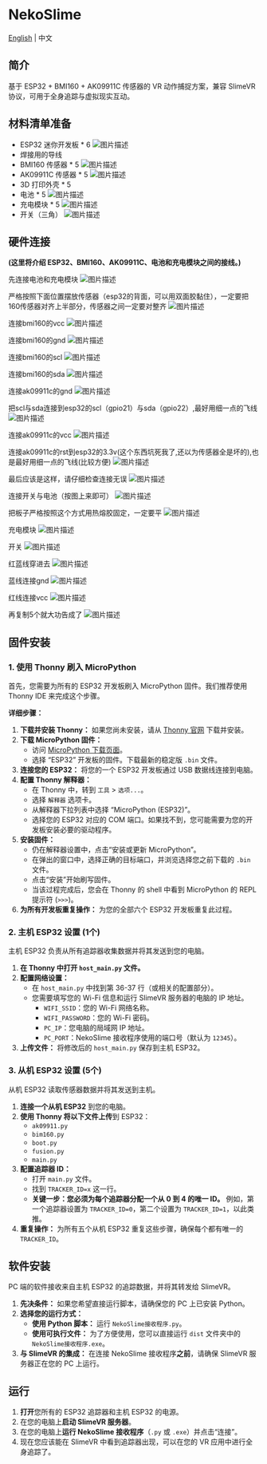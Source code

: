 # NekoSlime

[English](README.md) | 中文

## 简介

基于 ESP32 + BMI160 + AK09911C 传感器的 VR 动作捕捉方案，兼容 SlimeVR 协议，可用于全身追踪与虚拟现实互动。

## 材料清单准备

*   ESP32 迷你开发板 * 6
![图片描述](过程图片/1755057795491--2065557247.jpg)
*   焊接用的导线
*   BMI160 传感器 * 5
![图片描述](过程图片/1755057784713--292283426.jpg)
*   AK09911C 传感器 * 5
![图片描述](过程图片/1755057856647-945560983.jpg)
*   3D 打印外壳 * 5
*   电池 * 5
![图片描述](过程图片/1755057841558-2007191268.jpg)
*   充电模块 * 5
![图片描述](过程图片/1755057807326-1714342055.jpg)
*   开关（三角）
![图片描述](过程图片/20250812_201414.jpg)  
## 硬件连接

**(这里将介绍 ESP32、BMI160、AK09911C、电池和充电模块之间的接线。)**

先连接电池和充电模块
![图片描述](过程图片/20250812_193749.jpg)

严格按照下面位置摆放传感器（esp32的背面，可以用双面胶黏住），一定要把160传感器对齐上半部分，传感器之间一定要对整齐
![图片描述](过程图片/20250812_194011.jpg)

连接bmi160的vcc
![图片描述](过程图片/20250812_194359.jpg)

连接bmi160的gnd
![图片描述](过程图片/20250812_194558.jpg)

连接bmi160的scl
![图片描述](过程图片/20250812_195447.jpg)

连接bmi160的sda
![图片描述](过程图片/20250812_195646.jpg)

连接ak09911c的gnd
![图片描述](过程图片/20250812_195816.jpg)

把scl与sda连接到esp32的scl（gpio21）与sda（gpio22）,最好用细一点的飞线
![图片描述](过程图片/20250812_200127.jpg)

连接ak09911c的vcc
![图片描述](过程图片/20250812_200301.jpg)

连接ak09911c的rst到esp32的3.3v(这个东西坑死我了,还以为传感器全是坏的),也是最好用细一点的飞线(比较方便)
![图片描述](过程图片/20250812_200525.jpg)

最后应该是这样，请仔细检查连接无误
![图片描述](过程图片/20250812_200603.jpg)

连接开关与电池（按图上来即可）
![图片描述](过程图片/20250812_201024.jpg)

把板子严格按照这个方式用热熔胶固定，一定要平
![图片描述](过程图片/20250812_201235.jpg)

充电模块
![图片描述](过程图片/20250812_201307.jpg)

开关
![图片描述](过程图片/20250812_201414.jpg)

红蓝线穿进去
![图片描述](过程图片/20250812_201417.jpg)

蓝线连接gnd
![图片描述](过程图片/20250812_201513.jpg)

红线连接vcc
![图片描述](过程图片/20250812_201616.jpg)

再复制5个就大功告成了
![图片描述](过程图片/wx_camera_1755004415247.jpg)
## 固件安装

### 1. 使用 Thonny 刷入 MicroPython

首先，您需要为所有的 ESP32 开发板刷入 MicroPython 固件。我们推荐使用 Thonny IDE 来完成这个步骤。

**详细步骤：**

1.  **下载并安装 Thonny：** 如果您尚未安装，请从 [Thonny 官网](https://thonny.org/) 下载并安装。
2.  **下载 MicroPython 固件：**
    *   访问 [MicroPython 下载页面](https://micropython.org/download/)。
    *   选择 “ESP32” 开发板的固件。下载最新的稳定版 `.bin` 文件。
3.  **连接您的 ESP32：** 将您的一个 ESP32 开发板通过 USB 数据线连接到电脑。
4.  **配置 Thonny 解释器：**
    *   在 Thonny 中，转到 `工具` > `选项...`。
    *   选择 `解释器` 选项卡。
    *   从解释器下拉列表中选择 “MicroPython (ESP32)”。
    *   选择您的 ESP32 对应的 COM 端口。如果找不到，您可能需要为您的开发板安装必要的驱动程序。
5.  **安装固件：**
    *   仍在解释器设置中，点击“安装或更新 MicroPython”。
    *   在弹出的窗口中，选择正确的目标端口，并浏览选择您之前下载的 `.bin` 文件。
    *   点击“安装”开始刷写固件。
    *   当该过程完成后，您会在 Thonny 的 shell 中看到 MicroPython 的 REPL 提示符 (`>>>`)。
6.  **为所有开发板重复操作：** 为您的全部六个 ESP32 开发板重复此过程。

### 2. 主机 ESP32 设置 (1个)

主机 ESP32 负责从所有追踪器收集数据并将其发送到您的电脑。

1.  **在 Thonny 中打开 `host_main.py` 文件。**
2.  **配置网络设置：**
    *   在 `host_main.py` 中找到第 36-37 行（或相关的配置部分）。
    *   您需要填写您的 Wi-Fi 信息和运行 SlimeVR 服务器的电脑的 IP 地址。
        *   `WIFI_SSID`：您的 Wi-Fi 网络名称。
        *   `WIFI_PASSWORD`：您的 Wi-Fi 密码。
        *   `PC_IP`：您电脑的局域网 IP 地址。
        *   `PC_PORT`：NekoSlime 接收程序使用的端口号（默认为 `12345`）。
3.  **上传文件：** 将修改后的 `host_main.py` 保存到主机 ESP32。

### 3. 从机 ESP32 设置 (5个)

从机 ESP32 读取传感器数据并将其发送到主机。

1.  **连接一个从机 ESP32** 到您的电脑。
2.  **使用 Thonny 将以下文件上传**到 ESP32：
    *   `ak09911.py`
    *   `bim160.py`
    *   `boot.py`
    *   `fusion.py`
    *   `main.py`
3.  **配置追踪器 ID：**
    *   打开 `main.py` 文件。
    *   找到 `TRACKER_ID=x` 这一行。
    *   **关键一步：您必须为每个追踪器分配一个从 0 到 4 的唯一 ID。** 例如，第一个追踪器设置为 `TRACKER_ID=0`，第二个设置为 `TRACKER_ID=1`，以此类推。
4.  **重复操作：** 为所有五个从机 ESP32 重复这些步骤，确保每个都有唯一的 `TRACKER_ID`。

## 软件安装

PC 端的软件接收来自主机 ESP32 的追踪数据，并将其转发给 SlimeVR。

1.  **先决条件：** 如果您希望直接运行脚本，请确保您的 PC 上已安装 Python。
2.  **选择您的运行方式：**
    *   **使用 Python 脚本：** 运行 `NekoSlime接收程序.py`。
    *   **使用可执行文件：** 为了方便使用，您可以直接运行 `dist` 文件夹中的 `NekoSlime接收程序.exe`。
3.  **与 SlimeVR 的集成：** 在连接 NekoSlime 接收程序**之前**，请确保 SlimeVR 服务器正在您的 PC 上运行。

## 运行

1.  **打开**您所有的 ESP32 追踪器和主机 ESP32 的电源。
2.  在您的电脑上**启动 SlimeVR 服务器**。
3.  在您的电脑上**运行 NekoSlime 接收程序**（`.py` 或 `.exe`）并点击“连接”。
4.  现在您应该能在 SlimeVR 中看到追踪器出现，可以在您的 VR 应用中进行全身追踪了。
